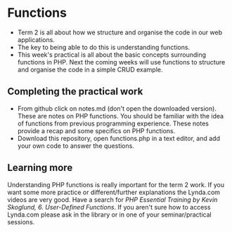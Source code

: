 # Functions

* Term 2 is all about how we structure and organise the code in our web applications. 
* The key to being able to do this is understanding functions.
* This week's practical is all about the basic concepts surrounding functions in PHP. Next the coming weeks will use functions to structure and organise the code in a simple CRUD example.

## Completing the practical work
* From github click on notes.md (don't open the downloaded version). These are notes on PHP functions. You should be familiar with the idea of functions from previous programming experience. These notes provide a recap and some specifics on PHP functions. 
* Download this repository, open functions.php in a text editor, and add your own code to answer the questions.

## Learning more
Understanding PHP functions is really important for the term 2 work. If you want some more practice or different/further explanations the Lynda.com videos are very good. Have a search for *PHP Essential Training by Kevin Skoglund, 6. User-Defined Functions*. If you aren't sure how to access Lynda.com please ask in the library or in one of your seminar/practical sessions.  
